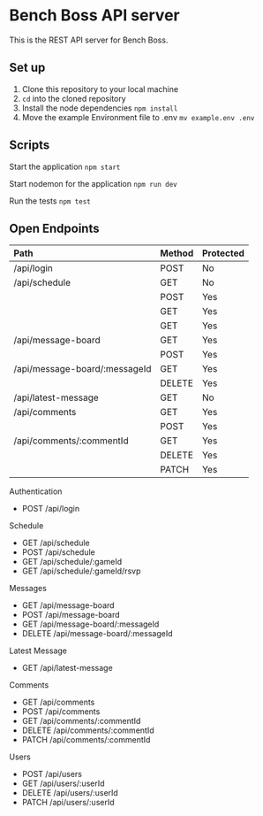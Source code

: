 # Bench Boss API server

This is the REST API server for Bench Boss. 

## Set up

1. Clone this repository to your local machine
2. `cd` into the cloned repository
3. Install the node dependencies `npm install`
4. Move the example Environment file to .env  `mv example.env .env`

## Scripts

Start the application `npm start`

Start nodemon for the application `npm run dev`

Run the tests `npm test`

## Open Endpoints

|Path       |Method    |Protected |
|:-------------|:---------|:---------|
|/api/login |POST      |No        |
|/api/schedule |GET |No |
| |POST |Yes |
| |GET |Yes |
| |GET |Yes |
|/api/message-board |GET |Yes |
| |POST |Yes |
|/api/message-board/:messageId |GET |Yes |
| |DELETE |Yes |
|/api/latest-message |GET |No |
|/api/comments |GET |Yes |
| |POST |Yes |
|/api/comments/:commentId|GET |Yes |
| |DELETE |Yes |
| |PATCH |Yes |

Authentication
  * POST /api/login
  
Schedule
  * GET /api/schedule
  * POST /api/schedule
  * GET /api/schedule/:gameId
  * GET /api/schedule/:gameId/rsvp

Messages
  * GET /api/message-board
  * POST /api/message-board
  * GET /api/message-board/:messageId
  * DELETE /api/message-board/:messageId

Latest Message
  * GET /api/latest-message

Comments
  * GET /api/comments
  * POST /api/comments
  * GET /api/comments/:commentId
  * DELETE /api/comments/:commentId
  * PATCH /api/comments/:commentId
  
Users  
  * POST /api/users
  * GET /api/users/:userId
  * DELETE /api/users/:userId
  * PATCH /api/users/:userId
